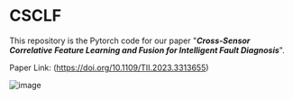 # CSCLF
This repository is the Pytorch code for our paper "_**Cross-Sensor Correlative Feature Learning and Fusion for Intelligent Fault Diagnosis**_".

Paper Link: (https://doi.org/10.1109/TII.2023.3313655)

![image](https://github.com/haoohu/Cross-Sensor-Correlative-Feature-Learning-and-Fusion-for-Intelligent-Fault-Diagnosis/blob/main/Flowchart.png)
